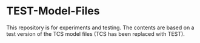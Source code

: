 # TEST-Model-Files

This repository is for experiments and testing.
The contents are based on a test version of the TCS model files (TCS has been replaced with TEST).

